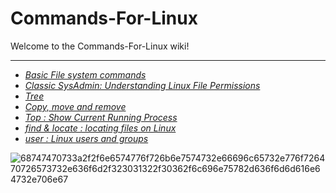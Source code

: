 # Commands-For-Linux
Welcome to the Commands-For-Linux wiki!
<hr>

* _[Basic File system commands](https://github.com/vaaakoo/Commands-For-Linux/wiki/Basic-File-system-commands)_
* _[Classic SysAdmin: Understanding Linux File Permissions](https://github.com/vaaakoo/Commands-For-Linux/wiki/Classic-SysAdmin:-Understanding-Linux-File-Permissions)_
* _[Tree](https://github.com/vaaakoo/Commands-For-Linux/wiki/Tree)_
* _[Copy, move and remove](https://github.com/vaaakoo/Commands-For-Linux/wiki/Copy,-Move-and-Remove)_
* _[Top : Show Current Running Process](https://github.com/vaaakoo/Commands-For-Linux/wiki/Top-:-Show-Current-Running-Process)_
* _[find & locate : locating files on Linux](https://github.com/vaaakoo/Commands-For-Linux/wiki/find-&-locate-:-locating-files-on-Linux)_
* _[user : Linux users and groups](https://github.com/vaaakoo/Commands-For-Linux/wiki/user-:-Linux-users-and-groups)_



![68747470733a2f2f6e6574776f726b6e7574732e66696c65732e776f726470726573732e636f6d2f323031322f30362f6c696e75782d636f6d6d616e64732e706e67](https://user-images.githubusercontent.com/104096298/192121287-f76cc4de-8b9b-4142-92c6-4e374029b2cb.png)
